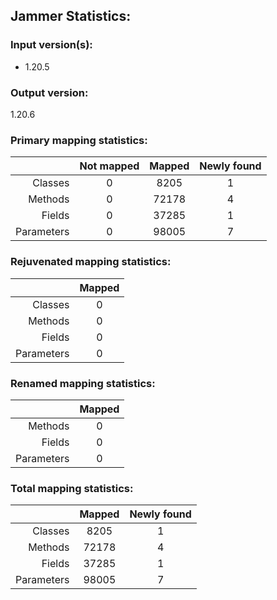 Jammer Statistics:
------------------
### Input version(s):
- 1.20.5
### Output version:
1.20.6
### Primary mapping statistics:
|            | Not mapped | Mapped | Newly found |
| ----------:|:----------:|:------:|:-----------:|
|    Classes |     0      |  8205  |      1      |
|    Methods |     0      | 72178  |      4      |
|     Fields |     0      | 37285  |      1      |
| Parameters |     0      | 98005  |      7      |
### Rejuvenated mapping statistics:
|            | Mapped |
| ----------:|:------:|
|    Classes |   0    |
|    Methods |   0    |
|     Fields |   0    |
| Parameters |   0    |
### Renamed mapping statistics:
|            | Mapped |
| ----------:|:------:|
|    Methods |   0    |
|     Fields |   0    |
| Parameters |   0    |
### Total mapping statistics:
|            | Mapped | Newly found |
| ----------:|:------:|:-----------:|
|    Classes |  8205  |      1      |
|    Methods | 72178  |      4      |
|     Fields | 37285  |      1      |
| Parameters | 98005  |      7      |
